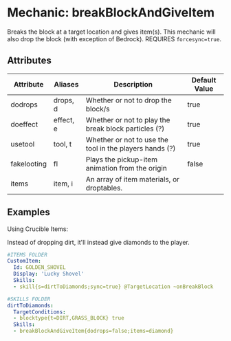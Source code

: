Mechanic: breakBlockAndGiveItem
===================================

Breaks the block at a target location and gives item(s). This mechanic will also drop the block (with exception of Bedrock). REQUIRES `forcesync=true`.

Attributes
--------------
| Attribute | Aliases   | Description                        | Default Value |
|-----------|-----------|------------------------------------|---------------|
| dodrops   | drops, d  | Whether or not to drop the block/s | true          |
| doeffect  | effect, e | Whether or not to play the break block particles (?) | true |
| usetool   | tool, t   | Whether or not to use the tool in the players hands (?) | true |
| fakelooting | fl | Plays the pickup-item animation from the origin | false |
| items | item, i | An array of item materials, or droptables. | |


Examples
--------

Using Crucible Items:

Instead of dropping dirt, it'll instead give diamonds to the player.
```yaml
#ITEMS FOLDER
CustomItem:
  Id: GOLDEN_SHOVEL
  Display: 'Lucky Shovel'
  Skills:
  - skill{s=dirtToDiamonds;sync=true} @TargetLocation ~onBreakBlock

#SKILLS FOLDER
dirtToDiamonds:
  TargetConditions:
  - blocktype{t=DIRT,GRASS_BLOCK} true
  Skills:
  - breakBlockAndGiveItem{dodrops=false;items=diamond}
```